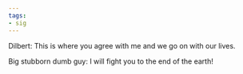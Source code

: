 ```yaml
---
tags:
- sig
---
```




Dilbert: This is where you agree with me and we go on with our lives.

Big stubborn dumb guy: I will fight you to the end of the earth!